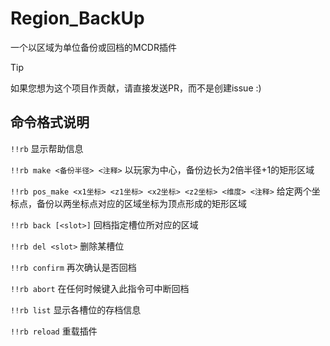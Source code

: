 # Region_BackUp
一个以区域为单位备份或回档的MCDR插件
> [!TIP]
> 如果您想为这个项目作贡献，请直接发送PR，而不是创建issue :)
## 命令格式说明

`!!rb` 显示帮助信息

`!!rb make <备份半径> <注释>` 以玩家为中心，备份边长为2倍半径+1的矩形区域

`!!rb pos_make <x1坐标> <z1坐标> <x2坐标> <z2坐标> <维度> <注释>` 给定两个坐标点，备份以两坐标点对应的区域坐标为顶点形成的矩形区域

`!!rb back [<slot>]` 回档指定槽位所对应的区域

`!!rb del <slot>` 删除某槽位

`!!rb confirm` 再次确认是否回档

`!!rb abort` 在任何时候键入此指令可中断回档

`!!rb list` 显示各槽位的存档信息

`!!rb reload` 重载插件